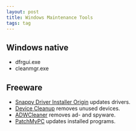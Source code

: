 ```yaml
---
layout: post
title: Windows Maintenance Tools
tags: tag
---
```


## Windows native

 - dfrgui.exe
 - cleanmgr.exe

## Freeware

 - [Snappy Driver Installer Origin](https://www.glenn.delahoy.com/snappy-driver-installer-origin/) updates drivers.
 - [Device Cleanup](https://www.uwe-sieber.de/misc_tools_e.html#DeviceCleanup) removes unused devices.
 - [ADWCleaner](https://toolslib.net/downloads/viewdownload/1-adwcleaner/) removes ad- and spyware.
 - [PatchMyPC](https://patchmypc.com/home-updater) updates installed programs.
